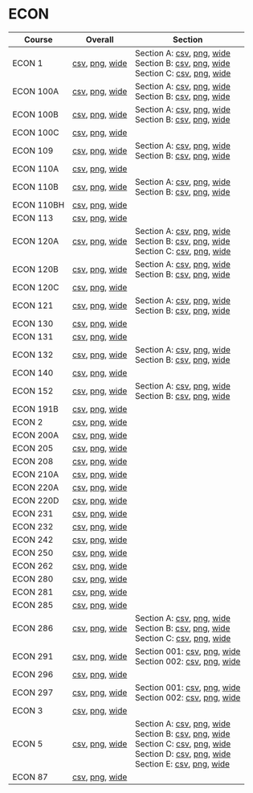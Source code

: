 # ECON

| Course | Overall | Section |
| ------ | ------- | ------- |
| ECON 1 | [csv](https://github.com/UCSD-Historical-Enrollment-Data/2023Fall/blob/main/overall/ECON%201.csv), [png](https://raw.githubusercontent.com/UCSD-Historical-Enrollment-Data/2023Fall/main/plot_overall/ECON%201.png), [wide](https://raw.githubusercontent.com/UCSD-Historical-Enrollment-Data/2023Fall/main/plot_overall_wide/ECON%201.png) | Section A: [csv](https://github.com/UCSD-Historical-Enrollment-Data/2023Fall/blob/main/section/ECON%201_A.csv), [png](https://raw.githubusercontent.com/UCSD-Historical-Enrollment-Data/2023Fall/main/plot_section/ECON%201_A.png), [wide](https://raw.githubusercontent.com/UCSD-Historical-Enrollment-Data/2023Fall/main/plot_section_wide/ECON%201_A.png)<br>Section B: [csv](https://github.com/UCSD-Historical-Enrollment-Data/2023Fall/blob/main/section/ECON%201_B.csv), [png](https://raw.githubusercontent.com/UCSD-Historical-Enrollment-Data/2023Fall/main/plot_section/ECON%201_B.png), [wide](https://raw.githubusercontent.com/UCSD-Historical-Enrollment-Data/2023Fall/main/plot_section_wide/ECON%201_B.png)<br>Section C: [csv](https://github.com/UCSD-Historical-Enrollment-Data/2023Fall/blob/main/section/ECON%201_C.csv), [png](https://raw.githubusercontent.com/UCSD-Historical-Enrollment-Data/2023Fall/main/plot_section/ECON%201_C.png), [wide](https://raw.githubusercontent.com/UCSD-Historical-Enrollment-Data/2023Fall/main/plot_section_wide/ECON%201_C.png) |
| ECON 100A | [csv](https://github.com/UCSD-Historical-Enrollment-Data/2023Fall/blob/main/overall/ECON%20100A.csv), [png](https://raw.githubusercontent.com/UCSD-Historical-Enrollment-Data/2023Fall/main/plot_overall/ECON%20100A.png), [wide](https://raw.githubusercontent.com/UCSD-Historical-Enrollment-Data/2023Fall/main/plot_overall_wide/ECON%20100A.png) | Section A: [csv](https://github.com/UCSD-Historical-Enrollment-Data/2023Fall/blob/main/section/ECON%20100A_A.csv), [png](https://raw.githubusercontent.com/UCSD-Historical-Enrollment-Data/2023Fall/main/plot_section/ECON%20100A_A.png), [wide](https://raw.githubusercontent.com/UCSD-Historical-Enrollment-Data/2023Fall/main/plot_section_wide/ECON%20100A_A.png)<br>Section B: [csv](https://github.com/UCSD-Historical-Enrollment-Data/2023Fall/blob/main/section/ECON%20100A_B.csv), [png](https://raw.githubusercontent.com/UCSD-Historical-Enrollment-Data/2023Fall/main/plot_section/ECON%20100A_B.png), [wide](https://raw.githubusercontent.com/UCSD-Historical-Enrollment-Data/2023Fall/main/plot_section_wide/ECON%20100A_B.png) |
| ECON 100B | [csv](https://github.com/UCSD-Historical-Enrollment-Data/2023Fall/blob/main/overall/ECON%20100B.csv), [png](https://raw.githubusercontent.com/UCSD-Historical-Enrollment-Data/2023Fall/main/plot_overall/ECON%20100B.png), [wide](https://raw.githubusercontent.com/UCSD-Historical-Enrollment-Data/2023Fall/main/plot_overall_wide/ECON%20100B.png) | Section A: [csv](https://github.com/UCSD-Historical-Enrollment-Data/2023Fall/blob/main/section/ECON%20100B_A.csv), [png](https://raw.githubusercontent.com/UCSD-Historical-Enrollment-Data/2023Fall/main/plot_section/ECON%20100B_A.png), [wide](https://raw.githubusercontent.com/UCSD-Historical-Enrollment-Data/2023Fall/main/plot_section_wide/ECON%20100B_A.png)<br>Section B: [csv](https://github.com/UCSD-Historical-Enrollment-Data/2023Fall/blob/main/section/ECON%20100B_B.csv), [png](https://raw.githubusercontent.com/UCSD-Historical-Enrollment-Data/2023Fall/main/plot_section/ECON%20100B_B.png), [wide](https://raw.githubusercontent.com/UCSD-Historical-Enrollment-Data/2023Fall/main/plot_section_wide/ECON%20100B_B.png) |
| ECON 100C | [csv](https://github.com/UCSD-Historical-Enrollment-Data/2023Fall/blob/main/overall/ECON%20100C.csv), [png](https://raw.githubusercontent.com/UCSD-Historical-Enrollment-Data/2023Fall/main/plot_overall/ECON%20100C.png), [wide](https://raw.githubusercontent.com/UCSD-Historical-Enrollment-Data/2023Fall/main/plot_overall_wide/ECON%20100C.png) |  |
| ECON 109 | [csv](https://github.com/UCSD-Historical-Enrollment-Data/2023Fall/blob/main/overall/ECON%20109.csv), [png](https://raw.githubusercontent.com/UCSD-Historical-Enrollment-Data/2023Fall/main/plot_overall/ECON%20109.png), [wide](https://raw.githubusercontent.com/UCSD-Historical-Enrollment-Data/2023Fall/main/plot_overall_wide/ECON%20109.png) | Section A: [csv](https://github.com/UCSD-Historical-Enrollment-Data/2023Fall/blob/main/section/ECON%20109_A.csv), [png](https://raw.githubusercontent.com/UCSD-Historical-Enrollment-Data/2023Fall/main/plot_section/ECON%20109_A.png), [wide](https://raw.githubusercontent.com/UCSD-Historical-Enrollment-Data/2023Fall/main/plot_section_wide/ECON%20109_A.png)<br>Section B: [csv](https://github.com/UCSD-Historical-Enrollment-Data/2023Fall/blob/main/section/ECON%20109_B.csv), [png](https://raw.githubusercontent.com/UCSD-Historical-Enrollment-Data/2023Fall/main/plot_section/ECON%20109_B.png), [wide](https://raw.githubusercontent.com/UCSD-Historical-Enrollment-Data/2023Fall/main/plot_section_wide/ECON%20109_B.png) |
| ECON 110A | [csv](https://github.com/UCSD-Historical-Enrollment-Data/2023Fall/blob/main/overall/ECON%20110A.csv), [png](https://raw.githubusercontent.com/UCSD-Historical-Enrollment-Data/2023Fall/main/plot_overall/ECON%20110A.png), [wide](https://raw.githubusercontent.com/UCSD-Historical-Enrollment-Data/2023Fall/main/plot_overall_wide/ECON%20110A.png) |  |
| ECON 110B | [csv](https://github.com/UCSD-Historical-Enrollment-Data/2023Fall/blob/main/overall/ECON%20110B.csv), [png](https://raw.githubusercontent.com/UCSD-Historical-Enrollment-Data/2023Fall/main/plot_overall/ECON%20110B.png), [wide](https://raw.githubusercontent.com/UCSD-Historical-Enrollment-Data/2023Fall/main/plot_overall_wide/ECON%20110B.png) | Section A: [csv](https://github.com/UCSD-Historical-Enrollment-Data/2023Fall/blob/main/section/ECON%20110B_A.csv), [png](https://raw.githubusercontent.com/UCSD-Historical-Enrollment-Data/2023Fall/main/plot_section/ECON%20110B_A.png), [wide](https://raw.githubusercontent.com/UCSD-Historical-Enrollment-Data/2023Fall/main/plot_section_wide/ECON%20110B_A.png)<br>Section B: [csv](https://github.com/UCSD-Historical-Enrollment-Data/2023Fall/blob/main/section/ECON%20110B_B.csv), [png](https://raw.githubusercontent.com/UCSD-Historical-Enrollment-Data/2023Fall/main/plot_section/ECON%20110B_B.png), [wide](https://raw.githubusercontent.com/UCSD-Historical-Enrollment-Data/2023Fall/main/plot_section_wide/ECON%20110B_B.png) |
| ECON 110BH | [csv](https://github.com/UCSD-Historical-Enrollment-Data/2023Fall/blob/main/overall/ECON%20110BH.csv), [png](https://raw.githubusercontent.com/UCSD-Historical-Enrollment-Data/2023Fall/main/plot_overall/ECON%20110BH.png), [wide](https://raw.githubusercontent.com/UCSD-Historical-Enrollment-Data/2023Fall/main/plot_overall_wide/ECON%20110BH.png) |  |
| ECON 113 | [csv](https://github.com/UCSD-Historical-Enrollment-Data/2023Fall/blob/main/overall/ECON%20113.csv), [png](https://raw.githubusercontent.com/UCSD-Historical-Enrollment-Data/2023Fall/main/plot_overall/ECON%20113.png), [wide](https://raw.githubusercontent.com/UCSD-Historical-Enrollment-Data/2023Fall/main/plot_overall_wide/ECON%20113.png) |  |
| ECON 120A | [csv](https://github.com/UCSD-Historical-Enrollment-Data/2023Fall/blob/main/overall/ECON%20120A.csv), [png](https://raw.githubusercontent.com/UCSD-Historical-Enrollment-Data/2023Fall/main/plot_overall/ECON%20120A.png), [wide](https://raw.githubusercontent.com/UCSD-Historical-Enrollment-Data/2023Fall/main/plot_overall_wide/ECON%20120A.png) | Section A: [csv](https://github.com/UCSD-Historical-Enrollment-Data/2023Fall/blob/main/section/ECON%20120A_A.csv), [png](https://raw.githubusercontent.com/UCSD-Historical-Enrollment-Data/2023Fall/main/plot_section/ECON%20120A_A.png), [wide](https://raw.githubusercontent.com/UCSD-Historical-Enrollment-Data/2023Fall/main/plot_section_wide/ECON%20120A_A.png)<br>Section B: [csv](https://github.com/UCSD-Historical-Enrollment-Data/2023Fall/blob/main/section/ECON%20120A_B.csv), [png](https://raw.githubusercontent.com/UCSD-Historical-Enrollment-Data/2023Fall/main/plot_section/ECON%20120A_B.png), [wide](https://raw.githubusercontent.com/UCSD-Historical-Enrollment-Data/2023Fall/main/plot_section_wide/ECON%20120A_B.png)<br>Section C: [csv](https://github.com/UCSD-Historical-Enrollment-Data/2023Fall/blob/main/section/ECON%20120A_C.csv), [png](https://raw.githubusercontent.com/UCSD-Historical-Enrollment-Data/2023Fall/main/plot_section/ECON%20120A_C.png), [wide](https://raw.githubusercontent.com/UCSD-Historical-Enrollment-Data/2023Fall/main/plot_section_wide/ECON%20120A_C.png) |
| ECON 120B | [csv](https://github.com/UCSD-Historical-Enrollment-Data/2023Fall/blob/main/overall/ECON%20120B.csv), [png](https://raw.githubusercontent.com/UCSD-Historical-Enrollment-Data/2023Fall/main/plot_overall/ECON%20120B.png), [wide](https://raw.githubusercontent.com/UCSD-Historical-Enrollment-Data/2023Fall/main/plot_overall_wide/ECON%20120B.png) | Section A: [csv](https://github.com/UCSD-Historical-Enrollment-Data/2023Fall/blob/main/section/ECON%20120B_A.csv), [png](https://raw.githubusercontent.com/UCSD-Historical-Enrollment-Data/2023Fall/main/plot_section/ECON%20120B_A.png), [wide](https://raw.githubusercontent.com/UCSD-Historical-Enrollment-Data/2023Fall/main/plot_section_wide/ECON%20120B_A.png)<br>Section B: [csv](https://github.com/UCSD-Historical-Enrollment-Data/2023Fall/blob/main/section/ECON%20120B_B.csv), [png](https://raw.githubusercontent.com/UCSD-Historical-Enrollment-Data/2023Fall/main/plot_section/ECON%20120B_B.png), [wide](https://raw.githubusercontent.com/UCSD-Historical-Enrollment-Data/2023Fall/main/plot_section_wide/ECON%20120B_B.png) |
| ECON 120C | [csv](https://github.com/UCSD-Historical-Enrollment-Data/2023Fall/blob/main/overall/ECON%20120C.csv), [png](https://raw.githubusercontent.com/UCSD-Historical-Enrollment-Data/2023Fall/main/plot_overall/ECON%20120C.png), [wide](https://raw.githubusercontent.com/UCSD-Historical-Enrollment-Data/2023Fall/main/plot_overall_wide/ECON%20120C.png) |  |
| ECON 121 | [csv](https://github.com/UCSD-Historical-Enrollment-Data/2023Fall/blob/main/overall/ECON%20121.csv), [png](https://raw.githubusercontent.com/UCSD-Historical-Enrollment-Data/2023Fall/main/plot_overall/ECON%20121.png), [wide](https://raw.githubusercontent.com/UCSD-Historical-Enrollment-Data/2023Fall/main/plot_overall_wide/ECON%20121.png) | Section A: [csv](https://github.com/UCSD-Historical-Enrollment-Data/2023Fall/blob/main/section/ECON%20121_A.csv), [png](https://raw.githubusercontent.com/UCSD-Historical-Enrollment-Data/2023Fall/main/plot_section/ECON%20121_A.png), [wide](https://raw.githubusercontent.com/UCSD-Historical-Enrollment-Data/2023Fall/main/plot_section_wide/ECON%20121_A.png)<br>Section B: [csv](https://github.com/UCSD-Historical-Enrollment-Data/2023Fall/blob/main/section/ECON%20121_B.csv), [png](https://raw.githubusercontent.com/UCSD-Historical-Enrollment-Data/2023Fall/main/plot_section/ECON%20121_B.png), [wide](https://raw.githubusercontent.com/UCSD-Historical-Enrollment-Data/2023Fall/main/plot_section_wide/ECON%20121_B.png) |
| ECON 130 | [csv](https://github.com/UCSD-Historical-Enrollment-Data/2023Fall/blob/main/overall/ECON%20130.csv), [png](https://raw.githubusercontent.com/UCSD-Historical-Enrollment-Data/2023Fall/main/plot_overall/ECON%20130.png), [wide](https://raw.githubusercontent.com/UCSD-Historical-Enrollment-Data/2023Fall/main/plot_overall_wide/ECON%20130.png) |  |
| ECON 131 | [csv](https://github.com/UCSD-Historical-Enrollment-Data/2023Fall/blob/main/overall/ECON%20131.csv), [png](https://raw.githubusercontent.com/UCSD-Historical-Enrollment-Data/2023Fall/main/plot_overall/ECON%20131.png), [wide](https://raw.githubusercontent.com/UCSD-Historical-Enrollment-Data/2023Fall/main/plot_overall_wide/ECON%20131.png) |  |
| ECON 132 | [csv](https://github.com/UCSD-Historical-Enrollment-Data/2023Fall/blob/main/overall/ECON%20132.csv), [png](https://raw.githubusercontent.com/UCSD-Historical-Enrollment-Data/2023Fall/main/plot_overall/ECON%20132.png), [wide](https://raw.githubusercontent.com/UCSD-Historical-Enrollment-Data/2023Fall/main/plot_overall_wide/ECON%20132.png) | Section A: [csv](https://github.com/UCSD-Historical-Enrollment-Data/2023Fall/blob/main/section/ECON%20132_A.csv), [png](https://raw.githubusercontent.com/UCSD-Historical-Enrollment-Data/2023Fall/main/plot_section/ECON%20132_A.png), [wide](https://raw.githubusercontent.com/UCSD-Historical-Enrollment-Data/2023Fall/main/plot_section_wide/ECON%20132_A.png)<br>Section B: [csv](https://github.com/UCSD-Historical-Enrollment-Data/2023Fall/blob/main/section/ECON%20132_B.csv), [png](https://raw.githubusercontent.com/UCSD-Historical-Enrollment-Data/2023Fall/main/plot_section/ECON%20132_B.png), [wide](https://raw.githubusercontent.com/UCSD-Historical-Enrollment-Data/2023Fall/main/plot_section_wide/ECON%20132_B.png) |
| ECON 140 | [csv](https://github.com/UCSD-Historical-Enrollment-Data/2023Fall/blob/main/overall/ECON%20140.csv), [png](https://raw.githubusercontent.com/UCSD-Historical-Enrollment-Data/2023Fall/main/plot_overall/ECON%20140.png), [wide](https://raw.githubusercontent.com/UCSD-Historical-Enrollment-Data/2023Fall/main/plot_overall_wide/ECON%20140.png) |  |
| ECON 152 | [csv](https://github.com/UCSD-Historical-Enrollment-Data/2023Fall/blob/main/overall/ECON%20152.csv), [png](https://raw.githubusercontent.com/UCSD-Historical-Enrollment-Data/2023Fall/main/plot_overall/ECON%20152.png), [wide](https://raw.githubusercontent.com/UCSD-Historical-Enrollment-Data/2023Fall/main/plot_overall_wide/ECON%20152.png) | Section A: [csv](https://github.com/UCSD-Historical-Enrollment-Data/2023Fall/blob/main/section/ECON%20152_A.csv), [png](https://raw.githubusercontent.com/UCSD-Historical-Enrollment-Data/2023Fall/main/plot_section/ECON%20152_A.png), [wide](https://raw.githubusercontent.com/UCSD-Historical-Enrollment-Data/2023Fall/main/plot_section_wide/ECON%20152_A.png)<br>Section B: [csv](https://github.com/UCSD-Historical-Enrollment-Data/2023Fall/blob/main/section/ECON%20152_B.csv), [png](https://raw.githubusercontent.com/UCSD-Historical-Enrollment-Data/2023Fall/main/plot_section/ECON%20152_B.png), [wide](https://raw.githubusercontent.com/UCSD-Historical-Enrollment-Data/2023Fall/main/plot_section_wide/ECON%20152_B.png) |
| ECON 191B | [csv](https://github.com/UCSD-Historical-Enrollment-Data/2023Fall/blob/main/overall/ECON%20191B.csv), [png](https://raw.githubusercontent.com/UCSD-Historical-Enrollment-Data/2023Fall/main/plot_overall/ECON%20191B.png), [wide](https://raw.githubusercontent.com/UCSD-Historical-Enrollment-Data/2023Fall/main/plot_overall_wide/ECON%20191B.png) |  |
| ECON 2 | [csv](https://github.com/UCSD-Historical-Enrollment-Data/2023Fall/blob/main/overall/ECON%202.csv), [png](https://raw.githubusercontent.com/UCSD-Historical-Enrollment-Data/2023Fall/main/plot_overall/ECON%202.png), [wide](https://raw.githubusercontent.com/UCSD-Historical-Enrollment-Data/2023Fall/main/plot_overall_wide/ECON%202.png) |  |
| ECON 200A | [csv](https://github.com/UCSD-Historical-Enrollment-Data/2023Fall/blob/main/overall/ECON%20200A.csv), [png](https://raw.githubusercontent.com/UCSD-Historical-Enrollment-Data/2023Fall/main/plot_overall/ECON%20200A.png), [wide](https://raw.githubusercontent.com/UCSD-Historical-Enrollment-Data/2023Fall/main/plot_overall_wide/ECON%20200A.png) |  |
| ECON 205 | [csv](https://github.com/UCSD-Historical-Enrollment-Data/2023Fall/blob/main/overall/ECON%20205.csv), [png](https://raw.githubusercontent.com/UCSD-Historical-Enrollment-Data/2023Fall/main/plot_overall/ECON%20205.png), [wide](https://raw.githubusercontent.com/UCSD-Historical-Enrollment-Data/2023Fall/main/plot_overall_wide/ECON%20205.png) |  |
| ECON 208 | [csv](https://github.com/UCSD-Historical-Enrollment-Data/2023Fall/blob/main/overall/ECON%20208.csv), [png](https://raw.githubusercontent.com/UCSD-Historical-Enrollment-Data/2023Fall/main/plot_overall/ECON%20208.png), [wide](https://raw.githubusercontent.com/UCSD-Historical-Enrollment-Data/2023Fall/main/plot_overall_wide/ECON%20208.png) |  |
| ECON 210A | [csv](https://github.com/UCSD-Historical-Enrollment-Data/2023Fall/blob/main/overall/ECON%20210A.csv), [png](https://raw.githubusercontent.com/UCSD-Historical-Enrollment-Data/2023Fall/main/plot_overall/ECON%20210A.png), [wide](https://raw.githubusercontent.com/UCSD-Historical-Enrollment-Data/2023Fall/main/plot_overall_wide/ECON%20210A.png) |  |
| ECON 220A | [csv](https://github.com/UCSD-Historical-Enrollment-Data/2023Fall/blob/main/overall/ECON%20220A.csv), [png](https://raw.githubusercontent.com/UCSD-Historical-Enrollment-Data/2023Fall/main/plot_overall/ECON%20220A.png), [wide](https://raw.githubusercontent.com/UCSD-Historical-Enrollment-Data/2023Fall/main/plot_overall_wide/ECON%20220A.png) |  |
| ECON 220D | [csv](https://github.com/UCSD-Historical-Enrollment-Data/2023Fall/blob/main/overall/ECON%20220D.csv), [png](https://raw.githubusercontent.com/UCSD-Historical-Enrollment-Data/2023Fall/main/plot_overall/ECON%20220D.png), [wide](https://raw.githubusercontent.com/UCSD-Historical-Enrollment-Data/2023Fall/main/plot_overall_wide/ECON%20220D.png) |  |
| ECON 231 | [csv](https://github.com/UCSD-Historical-Enrollment-Data/2023Fall/blob/main/overall/ECON%20231.csv), [png](https://raw.githubusercontent.com/UCSD-Historical-Enrollment-Data/2023Fall/main/plot_overall/ECON%20231.png), [wide](https://raw.githubusercontent.com/UCSD-Historical-Enrollment-Data/2023Fall/main/plot_overall_wide/ECON%20231.png) |  |
| ECON 232 | [csv](https://github.com/UCSD-Historical-Enrollment-Data/2023Fall/blob/main/overall/ECON%20232.csv), [png](https://raw.githubusercontent.com/UCSD-Historical-Enrollment-Data/2023Fall/main/plot_overall/ECON%20232.png), [wide](https://raw.githubusercontent.com/UCSD-Historical-Enrollment-Data/2023Fall/main/plot_overall_wide/ECON%20232.png) |  |
| ECON 242 | [csv](https://github.com/UCSD-Historical-Enrollment-Data/2023Fall/blob/main/overall/ECON%20242.csv), [png](https://raw.githubusercontent.com/UCSD-Historical-Enrollment-Data/2023Fall/main/plot_overall/ECON%20242.png), [wide](https://raw.githubusercontent.com/UCSD-Historical-Enrollment-Data/2023Fall/main/plot_overall_wide/ECON%20242.png) |  |
| ECON 250 | [csv](https://github.com/UCSD-Historical-Enrollment-Data/2023Fall/blob/main/overall/ECON%20250.csv), [png](https://raw.githubusercontent.com/UCSD-Historical-Enrollment-Data/2023Fall/main/plot_overall/ECON%20250.png), [wide](https://raw.githubusercontent.com/UCSD-Historical-Enrollment-Data/2023Fall/main/plot_overall_wide/ECON%20250.png) |  |
| ECON 262 | [csv](https://github.com/UCSD-Historical-Enrollment-Data/2023Fall/blob/main/overall/ECON%20262.csv), [png](https://raw.githubusercontent.com/UCSD-Historical-Enrollment-Data/2023Fall/main/plot_overall/ECON%20262.png), [wide](https://raw.githubusercontent.com/UCSD-Historical-Enrollment-Data/2023Fall/main/plot_overall_wide/ECON%20262.png) |  |
| ECON 280 | [csv](https://github.com/UCSD-Historical-Enrollment-Data/2023Fall/blob/main/overall/ECON%20280.csv), [png](https://raw.githubusercontent.com/UCSD-Historical-Enrollment-Data/2023Fall/main/plot_overall/ECON%20280.png), [wide](https://raw.githubusercontent.com/UCSD-Historical-Enrollment-Data/2023Fall/main/plot_overall_wide/ECON%20280.png) |  |
| ECON 281 | [csv](https://github.com/UCSD-Historical-Enrollment-Data/2023Fall/blob/main/overall/ECON%20281.csv), [png](https://raw.githubusercontent.com/UCSD-Historical-Enrollment-Data/2023Fall/main/plot_overall/ECON%20281.png), [wide](https://raw.githubusercontent.com/UCSD-Historical-Enrollment-Data/2023Fall/main/plot_overall_wide/ECON%20281.png) |  |
| ECON 285 | [csv](https://github.com/UCSD-Historical-Enrollment-Data/2023Fall/blob/main/overall/ECON%20285.csv), [png](https://raw.githubusercontent.com/UCSD-Historical-Enrollment-Data/2023Fall/main/plot_overall/ECON%20285.png), [wide](https://raw.githubusercontent.com/UCSD-Historical-Enrollment-Data/2023Fall/main/plot_overall_wide/ECON%20285.png) |  |
| ECON 286 | [csv](https://github.com/UCSD-Historical-Enrollment-Data/2023Fall/blob/main/overall/ECON%20286.csv), [png](https://raw.githubusercontent.com/UCSD-Historical-Enrollment-Data/2023Fall/main/plot_overall/ECON%20286.png), [wide](https://raw.githubusercontent.com/UCSD-Historical-Enrollment-Data/2023Fall/main/plot_overall_wide/ECON%20286.png) | Section A: [csv](https://github.com/UCSD-Historical-Enrollment-Data/2023Fall/blob/main/section/ECON%20286_A.csv), [png](https://raw.githubusercontent.com/UCSD-Historical-Enrollment-Data/2023Fall/main/plot_section/ECON%20286_A.png), [wide](https://raw.githubusercontent.com/UCSD-Historical-Enrollment-Data/2023Fall/main/plot_section_wide/ECON%20286_A.png)<br>Section B: [csv](https://github.com/UCSD-Historical-Enrollment-Data/2023Fall/blob/main/section/ECON%20286_B.csv), [png](https://raw.githubusercontent.com/UCSD-Historical-Enrollment-Data/2023Fall/main/plot_section/ECON%20286_B.png), [wide](https://raw.githubusercontent.com/UCSD-Historical-Enrollment-Data/2023Fall/main/plot_section_wide/ECON%20286_B.png)<br>Section C: [csv](https://github.com/UCSD-Historical-Enrollment-Data/2023Fall/blob/main/section/ECON%20286_C.csv), [png](https://raw.githubusercontent.com/UCSD-Historical-Enrollment-Data/2023Fall/main/plot_section/ECON%20286_C.png), [wide](https://raw.githubusercontent.com/UCSD-Historical-Enrollment-Data/2023Fall/main/plot_section_wide/ECON%20286_C.png) |
| ECON 291 | [csv](https://github.com/UCSD-Historical-Enrollment-Data/2023Fall/blob/main/overall/ECON%20291.csv), [png](https://raw.githubusercontent.com/UCSD-Historical-Enrollment-Data/2023Fall/main/plot_overall/ECON%20291.png), [wide](https://raw.githubusercontent.com/UCSD-Historical-Enrollment-Data/2023Fall/main/plot_overall_wide/ECON%20291.png) | Section 001: [csv](https://github.com/UCSD-Historical-Enrollment-Data/2023Fall/blob/main/section/ECON%20291_001.csv), [png](https://raw.githubusercontent.com/UCSD-Historical-Enrollment-Data/2023Fall/main/plot_section/ECON%20291_001.png), [wide](https://raw.githubusercontent.com/UCSD-Historical-Enrollment-Data/2023Fall/main/plot_section_wide/ECON%20291_001.png)<br>Section 002: [csv](https://github.com/UCSD-Historical-Enrollment-Data/2023Fall/blob/main/section/ECON%20291_002.csv), [png](https://raw.githubusercontent.com/UCSD-Historical-Enrollment-Data/2023Fall/main/plot_section/ECON%20291_002.png), [wide](https://raw.githubusercontent.com/UCSD-Historical-Enrollment-Data/2023Fall/main/plot_section_wide/ECON%20291_002.png) |
| ECON 296 | [csv](https://github.com/UCSD-Historical-Enrollment-Data/2023Fall/blob/main/overall/ECON%20296.csv), [png](https://raw.githubusercontent.com/UCSD-Historical-Enrollment-Data/2023Fall/main/plot_overall/ECON%20296.png), [wide](https://raw.githubusercontent.com/UCSD-Historical-Enrollment-Data/2023Fall/main/plot_overall_wide/ECON%20296.png) |  |
| ECON 297 | [csv](https://github.com/UCSD-Historical-Enrollment-Data/2023Fall/blob/main/overall/ECON%20297.csv), [png](https://raw.githubusercontent.com/UCSD-Historical-Enrollment-Data/2023Fall/main/plot_overall/ECON%20297.png), [wide](https://raw.githubusercontent.com/UCSD-Historical-Enrollment-Data/2023Fall/main/plot_overall_wide/ECON%20297.png) | Section 001: [csv](https://github.com/UCSD-Historical-Enrollment-Data/2023Fall/blob/main/section/ECON%20297_001.csv), [png](https://raw.githubusercontent.com/UCSD-Historical-Enrollment-Data/2023Fall/main/plot_section/ECON%20297_001.png), [wide](https://raw.githubusercontent.com/UCSD-Historical-Enrollment-Data/2023Fall/main/plot_section_wide/ECON%20297_001.png)<br>Section 002: [csv](https://github.com/UCSD-Historical-Enrollment-Data/2023Fall/blob/main/section/ECON%20297_002.csv), [png](https://raw.githubusercontent.com/UCSD-Historical-Enrollment-Data/2023Fall/main/plot_section/ECON%20297_002.png), [wide](https://raw.githubusercontent.com/UCSD-Historical-Enrollment-Data/2023Fall/main/plot_section_wide/ECON%20297_002.png) |
| ECON 3 | [csv](https://github.com/UCSD-Historical-Enrollment-Data/2023Fall/blob/main/overall/ECON%203.csv), [png](https://raw.githubusercontent.com/UCSD-Historical-Enrollment-Data/2023Fall/main/plot_overall/ECON%203.png), [wide](https://raw.githubusercontent.com/UCSD-Historical-Enrollment-Data/2023Fall/main/plot_overall_wide/ECON%203.png) |  |
| ECON 5 | [csv](https://github.com/UCSD-Historical-Enrollment-Data/2023Fall/blob/main/overall/ECON%205.csv), [png](https://raw.githubusercontent.com/UCSD-Historical-Enrollment-Data/2023Fall/main/plot_overall/ECON%205.png), [wide](https://raw.githubusercontent.com/UCSD-Historical-Enrollment-Data/2023Fall/main/plot_overall_wide/ECON%205.png) | Section A: [csv](https://github.com/UCSD-Historical-Enrollment-Data/2023Fall/blob/main/section/ECON%205_A.csv), [png](https://raw.githubusercontent.com/UCSD-Historical-Enrollment-Data/2023Fall/main/plot_section/ECON%205_A.png), [wide](https://raw.githubusercontent.com/UCSD-Historical-Enrollment-Data/2023Fall/main/plot_section_wide/ECON%205_A.png)<br>Section B: [csv](https://github.com/UCSD-Historical-Enrollment-Data/2023Fall/blob/main/section/ECON%205_B.csv), [png](https://raw.githubusercontent.com/UCSD-Historical-Enrollment-Data/2023Fall/main/plot_section/ECON%205_B.png), [wide](https://raw.githubusercontent.com/UCSD-Historical-Enrollment-Data/2023Fall/main/plot_section_wide/ECON%205_B.png)<br>Section C: [csv](https://github.com/UCSD-Historical-Enrollment-Data/2023Fall/blob/main/section/ECON%205_C.csv), [png](https://raw.githubusercontent.com/UCSD-Historical-Enrollment-Data/2023Fall/main/plot_section/ECON%205_C.png), [wide](https://raw.githubusercontent.com/UCSD-Historical-Enrollment-Data/2023Fall/main/plot_section_wide/ECON%205_C.png)<br>Section D: [csv](https://github.com/UCSD-Historical-Enrollment-Data/2023Fall/blob/main/section/ECON%205_D.csv), [png](https://raw.githubusercontent.com/UCSD-Historical-Enrollment-Data/2023Fall/main/plot_section/ECON%205_D.png), [wide](https://raw.githubusercontent.com/UCSD-Historical-Enrollment-Data/2023Fall/main/plot_section_wide/ECON%205_D.png)<br>Section E: [csv](https://github.com/UCSD-Historical-Enrollment-Data/2023Fall/blob/main/section/ECON%205_E.csv), [png](https://raw.githubusercontent.com/UCSD-Historical-Enrollment-Data/2023Fall/main/plot_section/ECON%205_E.png), [wide](https://raw.githubusercontent.com/UCSD-Historical-Enrollment-Data/2023Fall/main/plot_section_wide/ECON%205_E.png) |
| ECON 87 | [csv](https://github.com/UCSD-Historical-Enrollment-Data/2023Fall/blob/main/overall/ECON%2087.csv), [png](https://raw.githubusercontent.com/UCSD-Historical-Enrollment-Data/2023Fall/main/plot_overall/ECON%2087.png), [wide](https://raw.githubusercontent.com/UCSD-Historical-Enrollment-Data/2023Fall/main/plot_overall_wide/ECON%2087.png) |  |
